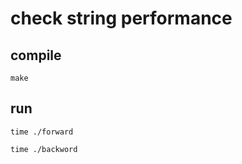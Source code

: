 # check string performance

## compile

```shell script
make
```

## run

```shell script
time ./forward
```

```shell script
time ./backword
```
